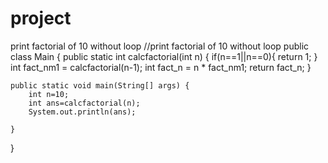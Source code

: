 # project
print factorial of 10 without loop
//print factorial of 10 without loop
public class Main {
    public static int calcfactorial(int n) {
        if(n==1||n==0){
            return 1;
        }
        int fact_nm1 = calcfactorial(n-1);
        int fact_n = n * fact_nm1;
        return fact_n;
    }

    public static void main(String[] args) {
        int n=10;
        int ans=calcfactorial(n);
        System.out.println(ans);

    }
}
